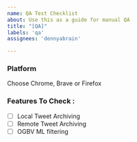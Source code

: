 ```yaml
---
name: QA Test Checklist
about: Use this as a guide for manual QA
title: "[QA]"
labels: 'qa'
assignees: 'dennyabrain'

---
```


### Platform
Choose Chrome, Brave or Firefox

### Features To Check : 
- [ ] Local Tweet Archiving
- [ ] Remote Tweet Archiving
- [ ] OGBV ML filtering
